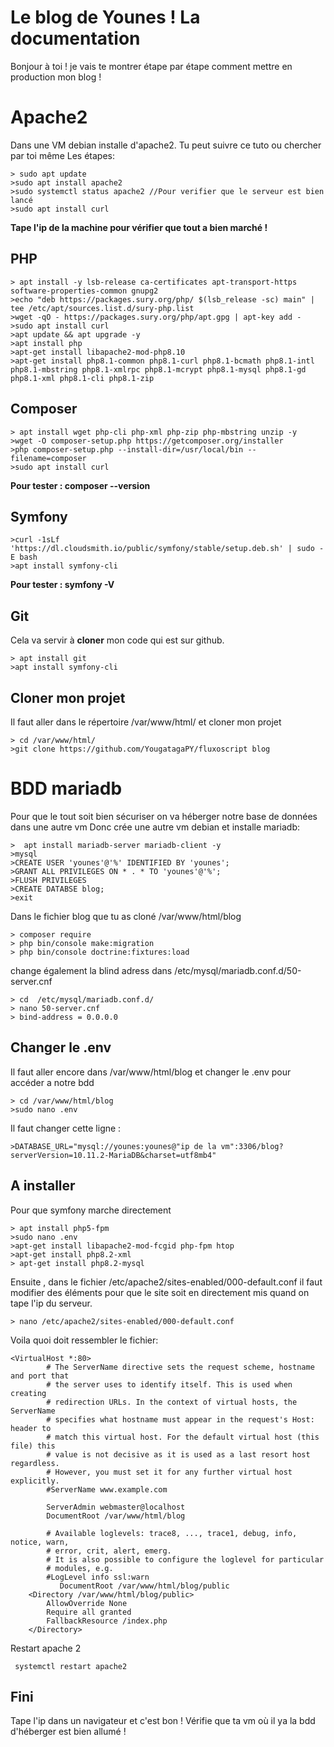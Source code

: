 ﻿# Le blog de Younes ! La documentation

Bonjour à toi ! je vais te montrer étape par étape comment mettre en production mon blog !


# Apache2
Dans une VM debian installe d'apache2.
Tu peut suivre ce tuto ou chercher par toi même
Les étapes:
```
> sudo apt update
>sudo apt install apache2
>sudo systemctl status apache2 //Pour verifier que le serveur est bien lancé
>sudo apt install curl 
```

**Tape l'ip de la machine pour vérifier que tout a bien marché !**

## PHP 
```
> apt install -y lsb-release ca-certificates apt-transport-https software-properties-common gnupg2
>echo "deb https://packages.sury.org/php/ $(lsb_release -sc) main" | tee /etc/apt/sources.list.d/sury-php.list
>wget -qO - https://packages.sury.org/php/apt.gpg | apt-key add -
>sudo apt install curl 
>apt update && apt upgrade -y
>apt install php
>apt-get install libapache2-mod-php8.10
>apt-get install php8.1-common php8.1-curl php8.1-bcmath php8.1-intl php8.1-mbstring php8.1-xmlrpc php8.1-mcrypt php8.1-mysql php8.1-gd php8.1-xml php8.1-cli php8.1-zip

```



## Composer
```
> apt install wget php-cli php-xml php-zip php-mbstring unzip -y
>wget -O composer-setup.php https://getcomposer.org/installer
>php composer-setup.php --install-dir=/usr/local/bin --filename=composer
>sudo apt install curl 
```

**Pour tester : composer --version**
## Symfony
```
>curl -1sLf 'https://dl.cloudsmith.io/public/symfony/stable/setup.deb.sh' | sudo -E bash
>apt install symfony-cli
```
**Pour tester :  symfony -V**

## Git

Cela va servir à **cloner** mon code qui est sur github.
```
> apt install git
>apt install symfony-cli
```

## Cloner mon projet 

Il faut aller dans le répertoire /var/www/html/ et cloner mon projet

```
> cd /var/www/html/
>git clone https://github.com/YougatagaPY/fluxoscript blog
```

# BDD mariadb

Pour que le tout soit bien sécuriser on va héberger notre base de données dans une autre vm
Donc crée une autre vm debian et installe mariadb:
```
>  apt install mariadb-server mariadb-client -y
>mysql
>CREATE USER 'younes'@'%' IDENTIFIED BY 'younes';
>GRANT ALL PRIVILEGES ON * . * TO 'younes'@'%';
>FLUSH PRIVILEGES
>CREATE DATABSE blog;
>exit
```
Dans le fichier blog que tu as cloné  /var/www/html/blog
```
> composer require
> php bin/console make:migration
> php bin/console doctrine:fixtures:load
```
change également la blind adress dans /etc/mysql/mariadb.conf.d/50-server.cnf
```
> cd  /etc/mysql/mariadb.conf.d/
> nano 50-server.cnf
> bind-address = 0.0.0.0
```
## Changer le .env
Il faut aller encore dans /var/www/html/blog et changer le .env pour accéder a notre bdd 
```
> cd /var/www/html/blog
>sudo nano .env
```
Il faut changer cette ligne :
```
>DATABASE_URL="mysql://younes:younes@"ip de la vm":3306/blog?serverVersion=10.11.2-MariaDB&charset=utf8mb4"
```


## A installer
Pour que symfony marche directement 
```
> apt install php5-fpm
>sudo nano .env
>apt-get install libapache2-mod-fcgid php-fpm htop
>apt-get install php8.2-xml
> apt-get install php8.2-mysql
```
Ensuite , dans le fichier /etc/apache2/sites-enabled/000-default.conf il faut modifier des éléments pour que le site soit en directement mis quand on tape l'ip du serveur.
```
> nano /etc/apache2/sites-enabled/000-default.conf
```

Voila quoi doit ressembler le fichier:
```
<VirtualHost *:80>
        # The ServerName directive sets the request scheme, hostname and port that
        # the server uses to identify itself. This is used when creating
        # redirection URLs. In the context of virtual hosts, the ServerName
        # specifies what hostname must appear in the request's Host: header to
        # match this virtual host. For the default virtual host (this file) this
        # value is not decisive as it is used as a last resort host regardless.
        # However, you must set it for any further virtual host explicitly.
        #ServerName www.example.com

        ServerAdmin webmaster@localhost
        DocumentRoot /var/www/html/blog

        # Available loglevels: trace8, ..., trace1, debug, info, notice, warn,
        # error, crit, alert, emerg.
        # It is also possible to configure the loglevel for particular
        # modules, e.g.
        #LogLevel info ssl:warn
           DocumentRoot /var/www/html/blog/public
    <Directory /var/www/html/blog/public>
        AllowOverride None
        Require all granted
        FallbackResource /index.php
    </Directory>
```

Restart apache 2
```
 systemctl restart apache2
```


## Fini

Tape l'ip dans un navigateur et c'est bon !
Vérifie que ta vm où il ya la bdd d'héberger est bien allumé !






